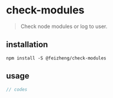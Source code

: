 # check-modules
> Check node modules or log to user.

## installation
```shell
npm install -S @feizheng/check-modules 
```

## usage
```js
// codes
```
